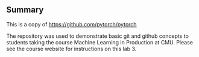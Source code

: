 ## Summary
This is a copy of https://github.com/pytorch/pytorch

The repository was used to demonstrate basic git and github concepts to students taking the course Machine Learning in Production at CMU. Please see the course website for instructions on this lab 3.
